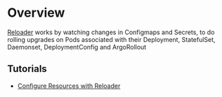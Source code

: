 # Overview

[Reloader](https://github.com/stakater/Reloader) works by watching changes in Configmaps and Secrets, to do rolling upgrades on Pods associated with their Deployment, StatefulSet, Daemonset, DeploymentConfig and ArgoRollout

## Tutorials

- [Configure Resources with Reloader](./tutorial/configure-resources.md)
